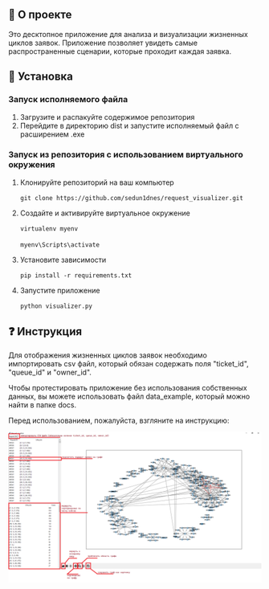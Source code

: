 ## :mag_right: О проекте

Это десктопное приложение для анализа и визуализации жизненных циклов заявок. Приложение позволяет увидеть самые распространенные сценарии, которые проходит каждая заявка.   

## :wrench: Установка

### Запуск исполняемого файла

1. Загрузите и распакуйте содержимое репозитория
2. Перейдите в директорию dist и запустите исполняемый файл с расширением .exe

### Запуск из репозитория с использованием виртуального окружения
1. Клонируйте репозиторий на ваш компьютер
   ```
   git clone https://github.com/sedun1dnes/request_visualizer.git
   ```
2. Создайте и активируйте виртуальное окружение
   ```
   virtualenv myenv

   myenv\Scripts\activate
   ```
3. Установите зависимости
   ```
   pip install -r requirements.txt
   ```
4. Запустите приложение
   ```
   python visualizer.py
   ```

## :question: Инструкция

Для отображения жизненных циклов заявок необходимо импортировать csv файл, который обязан содержать поля "ticket_id", "queue_id" и "owner_id".

Чтобы протестировать приложение без использования собственных данных, вы можете использовать файл data_example, который можно найти в папке docs.

Перед использованием, пожалуйста, взгляните на инструкцию:

![Alt-manual](/docs/manual.png)
